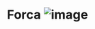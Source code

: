 # <h1 align='center'>Forca ![image](https://github.com/Amandavannuccic/Jogos/assets/127263243/08bbc0fe-55bc-4306-bbc8-c3294c0064b0)</h1>


 
